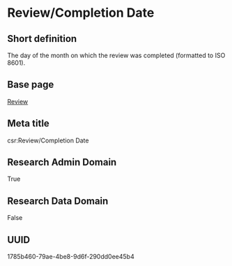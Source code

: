 # Review/Completion Date
## Short definition
The day of the month on which the review was completed (formatted to ISO 8601).
## Base page
[Review](https://github.com/EuroCRIS/CASRAI-Dictionairies/blob/main/Objects/Review.md)
## Meta title
csr:Review/Completion Date
## Research Admin Domain
True
## Research Data Domain
False
## UUID
1785b460-79ae-4be8-9d6f-290dd0ee45b4
